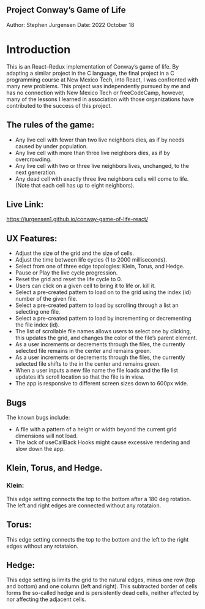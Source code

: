 ## Project Conway’s Game of Life
Author: Stephen Jurgensen
Date: 2022 October 18

# Introduction 
This is an React–Redux implementation of Conway’s game of life.   By adapting a similar project in the C language, the final   project in a C programming course at New Mexico Tech, into React, I was confronted with many new problems. This project was   independently pursued by me and has no connection with New   Mexico Tech or freeCodeCamp, however, many of the lessons I   learned in association with those organizations have   contributed  to the success of this project. 
   
## The rules of the game:   
* Any live cell with fewer than two live neighbors dies, as if   by needs caused by under population.   
* Any live cell with more than three live neighbors dies, as if   by overcrowding.  
* Any live cell with two or three live neighbors lives,   unchanged, to the next generation. 
* Any dead cell with exactly three live neighbors cells will   come to life.   
(Note that each cell has up to eight neighbors).

## Live Link: 
https://jurgensen1.github.io/conway-game-of-life-react/

## UX Features:  
* Adjust the size of the grid and the size of cells.  
* Adjust the time between life cycles (1 to 2000   milliseconds).  
* Select from one of three edge topologies: Klein, Torus,   and Hedge. 
* Pause or Play the live cycle progression.  
* Reset the grid and reset the life cycle to 0.   
* Users can click on a given cell to bring it to life or.  kill it.   
* Select a pre-created pattern to load on to the grid   using the index (id) number of the given file.  
* Select a pre-created pattern to load by scrolling   through a list an selecting one file.  
* Select a pre-created pattern to load by incrementing or   decrementing the file index (id).  
* The list of scrollable file names allows users to select   one by clicking, this updates the grid, and changes the   color of the file’s parent element.   
* As a user increments or decrements through the files,   the currently selected file remains in the center and   remains green.   
* As a user increments or decrements through the files,   the currently selected file shifts to the in the center  and remains green.   
* When a user inputs a new file name the file loads and  the file list updates it’s scroll location so that the   file is in view.  
* The app is responsive to different screen sizes down to  600px wide.  
  
## Bugs 
The known bugs include:  
* A file with a pattern of a height or width beyond the  current grid dimensions will not load.  
* The lack of useCallBack Hooks might cause excessive  rendering and slow down the app.  

## Klein, Torus, and Hedge.

### Klein:
This edge setting connects the top to the bottom after a   180 deg rotation.   The left and right edges are connected without any rotataion. 

## Torus: 
This edge setting connects the top to the bottom and the left to the right   edges without any rotataion. 

## Hedge: 
This edge setting is limits the grid to the natural edges, minus one row   (top and bottom) and one column (left and right). This subtracted border of cells forms   the so-called hedge and is persistently dead cells, neither affected by nor affecting the   adjacent cells. 
